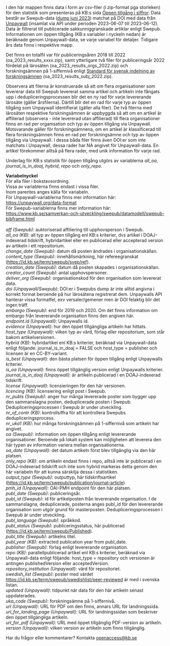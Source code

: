I den här mappen finns data i form av csv-filer (i zip-format pga storleken) för den statistik som presenteras på KB:s sida [Öppen tillgång i siffror](https://www.kb.se/samverkan-och-utveckling/oppen-tillgang-och-bibsamkonsortiet/oppen-tillgang/oppen-tillgang-i-siffror.html). Data består av Swepub-data ([dump juni 2023](https://bibliometri.swepub.kb.se/bibliometrics/datadump)) matchat på DOI med data från [Unpaywall](https://unpaywall.org/) (insamlat via API under perioden 2023-06-07 till 2023-06-12). Data är filtrerat till publicerade sakkunniggranskade artiklar enligt Swepub. Informationen om öppen tillgång (KB:s variabler i nyckeln nedan) är beräknade genom Unpaywall-data, se varje variabel för detaljer. Tidigare års data finns i respektive mapp.

Det finns en totalfil var för publiceringsåren 2018 till 2022 (oa_2023_results_xxxx.zip), samt ytterligare två filer för publiceringsår 2022 fördelat på lärosäten (oa_2023_results_orgs_2022.zip) och forskningsämnen på 1-siffernivå enligt [Standard för svensk indelning av forskningsämnen](https://www.scb.se/dokumentation/klassifikationer-och-standarder/standard-for-svensk-indelning-av-forskningsamnen/) (oa_2023_results_subj_2022.zip).

Observera att filerna är konstruerade så att om flera organisationer som levererar data till Swepub levererat samma artikel och artikeln inte fångats upp i dedupliceringsprocessen blir det en ny rad för varje levererande lärosäte (gäller årsfilerna). Därtill blir det en rad för varje typ av öppen tillgång som Unpaywall identifierat (gäller alla filer). De två filerna med lärosäten respektive forskningsämnen är uppbyggda så att om en artikel är affilierad (observera - inte levererad utan affilierad) till flera organisationer finns en rad per organisation och typ av öppen tillgång via Unpaywall. Motsvarande gäller för forskningsämnena, om en artikel är klassificerad till flera forskningsämnen finns en rad per forskningsämne och typ av öppen tillgång via Unpaywall. I dessa båda filer finns även DOI:er som inte matchats i Unpaywall, dessa rader har NA angivet för Unpaywall-data. En artikel förekommer alltså på flera rader, med unik information för varje rad.

Underlag för KB:s statistik för öppen tillgång utgörs av variablerna *all_oa*, *journal_is_in_doaj*, *hybrid*, *repo* och *only_repo*.

**Variabelnyckel**<br>
För alla filer i bokstavsordning.<br>
Vissa av variablerna finns endast i vissa filer.<br>
Inom parentes anges källa för variabeln.<br>
För Unpaywall-variablerna finns mer information här: https://unpaywall.org/data-format<br>
För Swepub-variablerna finns mer information här: https://www.kb.se/samverkan-och-utveckling/swepub/datamodell/swepub-bibframe.html<br>
<br>
*aff (Swepub)*: auktoriserad affiliering till upphovsperson i Swepub.<br>
*all_oa (KB)*: all typ av öppen tillgång enl KB:s kriterier, dvs artikel i DOAJ-indexerad tidskrift, hybridartikel eller en publicerad eller accepterad version av artikeln i ett repositorium.<br>
*change_date (Swepub)*: datum då posten ändrades i organisationskällan.<br>
*content_type (Swepub)*: innehållsmärkning, här refereegranskat (https://id.kb.se/term/swepub/svep/ref).<br>
*creation_date (Swepub)*: datum då posten skapades i organisationskällan.<br>
*creator_count (Swepub)*: antal upphovspersoner.<br>
*deliver_org (Swepub)*: organisationskod för den organisation som levererat data.<br>
*doi (Unpaywall/Swepub)*: DOI:er i Swepubs dump är inte alltid angivna i korrekt format beroende på hur lärosätena registrerat dem. Unpaywalls API hanterar vissa formatfel, exv versaler/gemener men är DOI felaktig blir det ingen träff.<br>
*embargo (Swepub)*:  end för 2019 och 2020. Om det finns information om embargo från levererande organisation finns den angiven här.<br>
*endpoint.id (Unpaywall)*: Unpaywalls id.<br>
*evidence (Unpaywall)*: hur den öppet tillgängliga artikeln har hittats.<br>
*host_type (Unpaywall)*: vilken typ av värd, förlag eller repositorium, som står bakom artikelversionen.<br>
*hybrid (KB)*: hybridartikel enl KB:s kriterier, beräknad via Unpaywall-data enligt följande: journal_is_in_doaj = FALSE och host_type = publisher och licensen är en CC-BY-variant.<br>
*is_best (Unpaywall)*: den bästa platsen för öppen tillgång enligt Unpaywalls kriterier.<br>
*is_oa (Unpaywall)*: finns öppet tillgänglig version enligt Unpaywalls kriterier.<br>
*journal_is_in_doaj (Unpaywall)*: är artikeln publicerad i en DOAJ-indexerad tidskrift.<br>
*license (Unpaywall)*: licensieringen för den här versionen.<br>
*licencing (KB)*: licensiering enligt post i Swepub.<br>
*nr_publs (Swepub)*: anger hur många levererade poster som bygger upp den sammanslagna posten, deduplicerade posten i Swepub. Dedupliceringsprocessen i Swepub är under utveckling.<br>
*nr_of_contr (KB)*: kontrollsiffra för att kontrollera Swepubs dedupliceringsprocess.<br>
*nr_uka1 (KB)*: hur många forskningsämnen på 1-siffernivå som artikeln har angivet.<br>
*oa (Swepub)*: information om öppen tillgång enligt levererande organisationer. Beroende på lokalt system kan möjligheten att leverera den här typen av information variera mellan organisationerna.<br>
*oa_date (Unpaywall)*: det datum artikeln först blev tillgänglig via den här platsen.<br>
*only_repo (KB)*: om artikeln endast finns i repo, alltså inte är publicerad i en DOAJ-indexerad tidskrift och inte som hybrid markeras detta genom den här variabeln för att kunna särskilja dessa i statistiken.<br>
*output_type (Swepub)*: outputtyp, här tidskriftsartikel (https://id.kb.se/term/swepub/publication/journal-article).<br>
*pmh_id (Unpaywall)*: OAI-PMH endpoint för den här platsen.<br>
*publ_date (Swepub)*: publiceringsår.<br>
*publ_id (Swepub)*: id för artikelposten från levererande organisation. I de sammanslagna, deduplicerade, posterna anges publ_id för den levererande organisation som utgör grund för masterposten. Dedupliceringsprocessen i Swepub är under utveckling.<br>
*publ_language (Swepub)*: språkkod.<br>
*publ_status (Swepub)*: publiceringsstatus, här publicerad (https://id.kb.se/term/swepub/Published).<br>
*publ_title (Swepub)*: artikelns titel.<br>
*publ_year (KB)*: extracted publication year from publ_date.<br>
*publisher (Swepub)*: förlag enligt levererande organisation.<br>
*repo (KB)*: parallellpublicerad artikel enl KB:s kriterier, beräknad via Unpaywall-data enligt följande: host_type = repository och versionen är antingen publishedVersion eller acceptedVersion.<br>
*repository_institution (Unpaywall)*: värd för repositoriet.<br>
*swedish_list (Swepub)*: poster med värdet https://id.kb.se/term/swepub/swedishlist/peer-reviewed är med i svenska listan.<br>
*updated  (Unpaywall)*: tidpunkt när data för den här artikeln senast uppdaterades.<br>
*uka_code (Swepub)*: forskningsämne på 1-siffernivå.<br>
*url (Unpaywall)*: URL för PDF om den finns, annars URL för landningssida.<br>
*url_for_landing_page (Unpaywall)*: URL för landningssidan som beskriver den öppet tillgängliga artikeln.<br>
*url_for_pdf (Unpaywall)*: URL med öppet tillgänglig PDF-version av artikeln.<br>
*version (Unpaywall)*: vilken version av artikeln som finns tillgänglig.<br>

Har du frågor eller kommentarer? Kontakta <openaccess@kb.se>
